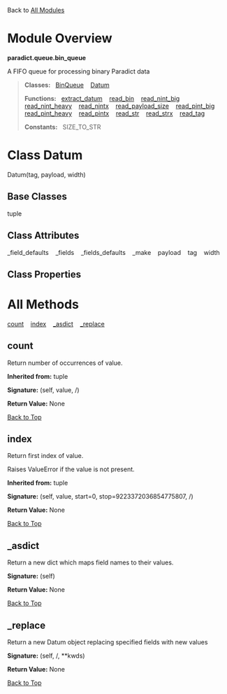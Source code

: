 Back to [All Modules](https://github.com/pyrustic/paradict/blob/master/docs/modules/README.md#readme)

# Module Overview

**paradict.queue.bin\_queue**
 
A FIFO queue for processing binary Paradict data

> **Classes:** &nbsp; [BinQueue](https://github.com/pyrustic/paradict/blob/master/docs/modules/content/paradict.queue.bin_queue/content/classes/BinQueue.md#class-binqueue) &nbsp;&nbsp; [Datum](https://github.com/pyrustic/paradict/blob/master/docs/modules/content/paradict.queue.bin_queue/content/classes/Datum.md#class-datum)
>
> **Functions:** &nbsp; [extract\_datum](https://github.com/pyrustic/paradict/blob/master/docs/modules/content/paradict.queue.bin_queue/content/functions.md#extract_datum) &nbsp;&nbsp; [read\_bin](https://github.com/pyrustic/paradict/blob/master/docs/modules/content/paradict.queue.bin_queue/content/functions.md#read_bin) &nbsp;&nbsp; [read\_nint\_big](https://github.com/pyrustic/paradict/blob/master/docs/modules/content/paradict.queue.bin_queue/content/functions.md#read_nint_big) &nbsp;&nbsp; [read\_nint\_heavy](https://github.com/pyrustic/paradict/blob/master/docs/modules/content/paradict.queue.bin_queue/content/functions.md#read_nint_heavy) &nbsp;&nbsp; [read\_nintx](https://github.com/pyrustic/paradict/blob/master/docs/modules/content/paradict.queue.bin_queue/content/functions.md#read_nintx) &nbsp;&nbsp; [read\_payload\_size](https://github.com/pyrustic/paradict/blob/master/docs/modules/content/paradict.queue.bin_queue/content/functions.md#read_payload_size) &nbsp;&nbsp; [read\_pint\_big](https://github.com/pyrustic/paradict/blob/master/docs/modules/content/paradict.queue.bin_queue/content/functions.md#read_pint_big) &nbsp;&nbsp; [read\_pint\_heavy](https://github.com/pyrustic/paradict/blob/master/docs/modules/content/paradict.queue.bin_queue/content/functions.md#read_pint_heavy) &nbsp;&nbsp; [read\_pintx](https://github.com/pyrustic/paradict/blob/master/docs/modules/content/paradict.queue.bin_queue/content/functions.md#read_pintx) &nbsp;&nbsp; [read\_str](https://github.com/pyrustic/paradict/blob/master/docs/modules/content/paradict.queue.bin_queue/content/functions.md#read_str) &nbsp;&nbsp; [read\_strx](https://github.com/pyrustic/paradict/blob/master/docs/modules/content/paradict.queue.bin_queue/content/functions.md#read_strx) &nbsp;&nbsp; [read\_tag](https://github.com/pyrustic/paradict/blob/master/docs/modules/content/paradict.queue.bin_queue/content/functions.md#read_tag)
>
> **Constants:** &nbsp; SIZE_TO_STR

# Class Datum
Datum(tag, payload, width)

## Base Classes
tuple

## Class Attributes
\_field\_defaults &nbsp;&nbsp; \_fields &nbsp;&nbsp; \_fields\_defaults &nbsp;&nbsp; \_make &nbsp;&nbsp; payload &nbsp;&nbsp; tag &nbsp;&nbsp; width

## Class Properties


# All Methods
[count](#count) &nbsp;&nbsp; [index](#index) &nbsp;&nbsp; [\_asdict](#_asdict) &nbsp;&nbsp; [\_replace](#_replace)

## count
Return number of occurrences of value.

**Inherited from:** tuple

**Signature:** (self, value, /)





**Return Value:** None

[Back to Top](#module-overview)


## index
Return first index of value.

Raises ValueError if the value is not present.

**Inherited from:** tuple

**Signature:** (self, value, start=0, stop=9223372036854775807, /)





**Return Value:** None

[Back to Top](#module-overview)


## \_asdict
Return a new dict which maps field names to their values.



**Signature:** (self)





**Return Value:** None

[Back to Top](#module-overview)


## \_replace
Return a new Datum object replacing specified fields with new values



**Signature:** (self, /, \*\*kwds)





**Return Value:** None

[Back to Top](#module-overview)



